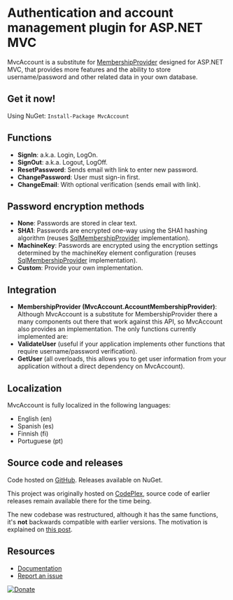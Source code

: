 Authentication and account management plugin for ASP.NET MVC
============================================================
MvcAccount is a substitute for [MembershipProvider][1] designed for ASP.NET MVC, that provides more features and the ability to store username/password and other related data in your own database.

Get it now!
-----------
Using NuGet: `Install-Package MvcAccount`

Functions
---------
- **SignIn**: a.k.a. Login, LogOn.
- **SignOut**: a.k.a. Logout, LogOff.
- **ResetPassword**: Sends email with link to enter new password.
- **ChangePassword**: User must sign-in first.
- **ChangeEmail**: With optional verification (sends email with link).

Password encryption methods
---------------------------
- **None**: Passwords are stored in clear text.
- **SHA1**: Passwords are encrypted one-way using the SHA1 hashing algorithm (reuses [SqlMembershipProvider][2] implementation).
- **MachineKey**: Passwords are encrypted using the encryption settings determined by the machineKey element configuration (reuses [SqlMembershipProvider][2] implementation).
- **Custom**: Provide your own implementation.

Integration
-----------
- **MembershipProvider (MvcAccount.AccountMembershipProvider)**: Although MvcAccount is a substitute for MembershipProvider there a many components out there that work against this API, so MvcAccount also provides an implementation. The only functions currently implemented are:
 - **ValidateUser** (useful if your application implements other functions that require username/password verification).
 - **GetUser** (all overloads, this allows you to get user information from your application without a direct dependency on MvcAccount).

Localization
------------
MvcAccount is fully localized in the following languages:

- English (en)
- Spanish (es)
- Finnish (fi)
- Portuguese (pt)

Source code and releases
------------------------
Code hosted on [GitHub][3]. Releases available on NuGet.

This project was originally hosted on [CodePlex][4], source code of earlier releases remain available there for the time being.

The new codebase was restructured, although it has the same functions, it's **not** backwards compatible with earlier versions. The motivation is explained on [this post][5].

Resources
---------
- [Documentation](https://github.com/maxtoroq/MvcAccount/wiki)
- [Report an issue](https://github.com/maxtoroq/MvcAccount/issues)

<a href="https://github.com/maxtoroq/MvcAccount/wiki/Donate"><img src="http://maxtoroq.users.sourceforge.net/donate/paypal/btn_donate_SM.gif" alt="Donate"/></a>

[1]: http://msdn.microsoft.com/library/system.web.security.membershipprovider
[2]: http://msdn.microsoft.com/library/system.web.security.sqlmembershipprovider
[3]: https://github.com/maxtoroq/MvcAccount
[4]: https://mvcaccount.codeplex.com/
[5]: http://maxtoroq.blogspot.com/2013/02/aspnet-mvc-workflow-per-controller.html